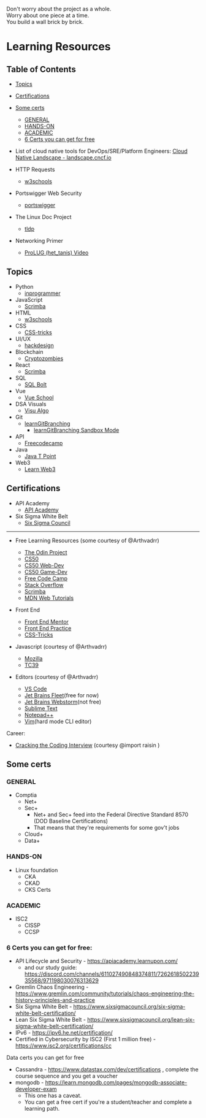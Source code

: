 
Don't worry about the project as a whole.  
Worry about one piece at a time.  
You build a wall brick by brick.  

# Learning Resources  

## Table of Contents
* [Topics](#topics) 
* [Certifications](#certifications) 
* [Some certs](#some-certs) 
    * [GENERAL](#general) 
    * [HANDS-ON](#hands-on) 
    * [ACADEMIC](#academic) 
    * [6 Certs you can get for free](#6-certs-you-can-get-for-free) 

* List of cloud native tools for DevOps/SRE/Platform Engineers: 
  [Cloud Native Landscape - landscape.cncf.io](https://landscape.cncf.io)

* HTTP Requests 
    * [w3schools](https://www.w3schools.com/tags/ref_httpmethods.asp)  
* Portswigger Web Security 
    * [portswigger](https://portswigger.net/web-security)  
* The Linux Doc Project 
    * [tldp](https://tldp.org/)  
* Networking Primer 
    * [ProLUG (het_tanis) Video](https://www.youtube.com/watch?v=KgqvYeT_l7M)  

## Topics  

* Python 
    * [inprogrammer](https://inprogrammer.com)  
* JavaScript 
    * [Scrimba](https://scrimba.com)  
* HTML 
    * [w3schools](https://w3schools.com)  
* CSS 
    * [CSS-tricks](https://css-tricks.com)  
* UI/UX 
    * [hackdesign](https://hackdesign.org)  
* Blockchain 
    * [Cryptozombies](https://cryptozombies.com)  
* React 
    * [Scrimba](https://scrimba.com)  
* SQL 
    * [SQL Bolt](https://sqlbolt.com)  
* Vue 
    * [Vue School](https://vueschool.io)  
* DSA Visuals 
    * [Visu Algo](https://visualgo.net)  
* Git 
    * [learnGitBranching](https://learnGitBranching.js.org)  
        * [learnGitBranching Sandbox Mode](https://pcottle.github.io/learnGitBranching/?NODEMO)  
* API 
    * [Freecodecamp](https://freecodecamp.org)  
* Java 
    * [Java T Point](https://javatpoint.com)  
* Web3 
    * [Learn Web3](https://learnweb3.io)  


## Certifications  

* API Academy 
    * [API Academy](https://apiacademy.co/)  
* Six Sigma White Belt 
    * [Six Sigma Council](https://www.sixsigmacouncil.org/six-sigma-white-belt-certification/)  

---

* Free Learning Resources (some courtesy of @Arthvadrr)  
    * [The Odin Project](https://www.theodinproject.com/dashboard) 
    * [CS50](https://cs50.harvard.edu/x/2022/) 
    * [CS50 Web-Dev](https://pll.harvard.edu/course/cs50s-web-programming-python-and-javascript?delta=0) 
    * [CS50 Game-Dev](https://pll.harvard.edu/course/cs50s-introduction-game-development?delta=0) 
    * [Free Code Camp](https://www.freecodecamp.org/learn/) 
    * [Stack Overflow](https://stackoverflow.com/) 
    * [Scrimba](https://scrimba.com/) 
    * [MDN Web Tutorials](https://developer.mozilla.org/en-US/docs/Web/Tutorials) 

* Front End 
    * [Front End Mentor](https://www.frontendmentor.io/) 
    * [Front End Practice](https://www.frontendpractice.com/projects) 
    * [CSS-Tricks](https://css-tricks.com/) 

* Javascript (courtesy of @Arthvadrr)  
    * [Mozilla](https://developer.mozilla.org/en-US/) 
    * [TC39](https://tc39.es/) 

* Editors (courtesy of @Arthvadrr)  
    * [VS Code](https://code.visualstudio.com/) 
    * [Jet Brains Fleet](https://www.jetbrains.com/fleet/)(free for now)  
    * [Jet Brains Webstorm](https://www.jetbrains.com/webstorm/)(not free)  
    * [Sublime Text](https://www.sublimetext.com/)
    * [Notepad++](https://notepad-plus-plus.org/downloads/) 
    * [Vim](https://www.vim.org/)(hard mode CLI editor)  

Career:  
* [Cracking the Coding Interview](https://www.crackingthecodinginterview.com/resources.html) (courtesy @import raisin ) 


## Some certs

### GENERAL
* Comptia 
    * Net+
    * Sec+
        * Net+ and Sec+ feed into the Federal Directive Standard 8570 (DOD Baseline Certifications)
        * That means that they're requirements for some gov't jobs
    * Cloud+
    * Data+

### HANDS-ON
* Linux foundation
    * CKA
    * CKAD
    * CKS Certs

### ACADEMIC
* ISC2 
    * CISSP 
    * CCSP


### 6 Certs you can get for free:

* API Lifecycle and Security - https://apiacademy.learnupon.com/ 
    - and our study guide: https://discord.com/channels/611027490848374811/726261850223935568/971198030076313629
* Gremlin Chaos Engineering - https://www.gremlin.com/community/tutorials/chaos-engineering-the-history-principles-and-practice
* Six Sigma White Belt - https://www.sixsigmacouncil.org/six-sigma-white-belt-certification/
* Lean Six Sigma White Belt - https://www.sixsigmacouncil.org/lean-six-sigma-white-belt-certification/
* IPv6 - https://ipv6.he.net/certification/
* Certified in Cybersecurity by ISC2 (First 1 million free) - https://www.isc2.org/certifications/cc

Data certs you can get for free 

* Cassandra - https://www.datastax.com/dev/certifications , complete the course sequence and you get a voucher
* mongodb - https://learn.mongodb.com/pages/mongodb-associate-developer-exam  
    - This one has a caveat.
    - You can get a free cert if you're a student/teacher and complete a learning path.
